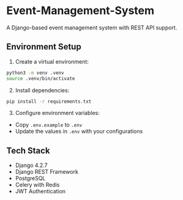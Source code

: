 # Event-Management-System

A Django-based event management system with REST API support.

## Environment Setup

1. Create a virtual environment:
```bash
python3 -m venv .venv
source .venv/bin/activate
```

2. Install dependencies:
```bash
pip install -r requirements.txt
```

3. Configure environment variables:
- Copy `.env.example` to `.env`
- Update the values in `.env` with your configurations

## Tech Stack

- Django 4.2.7
- Django REST Framework
- PostgreSQL
- Celery with Redis
- JWT Authentication